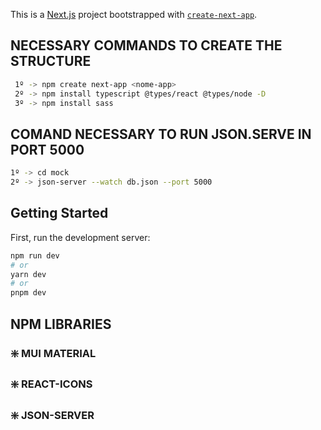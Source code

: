 This is a [Next.js](https://nextjs.org/) project bootstrapped with [`create-next-app`](https://github.com/vercel/next.js/tree/canary/packages/create-next-app).



## NECESSARY COMMANDS TO CREATE THE STRUCTURE

```bash
 1º -> npm create next-app <nome-app> 
 2º -> npm install typescript @types/react @types/node -D
 3º -> npm install sass
```

## COMAND NECESSARY TO RUN JSON.SERVE IN PORT 5000
```bash
1º -> cd mock
2º -> json-server --watch db.json --port 5000
```

## Getting Started

First, run the development server:

```bash
npm run dev
# or
yarn dev
# or
pnpm dev
```

## NPM LIBRARIES


### ❇️ MUI MATERIAL
### ❇️ REACT-ICONS 
### ❇️ JSON-SERVER



